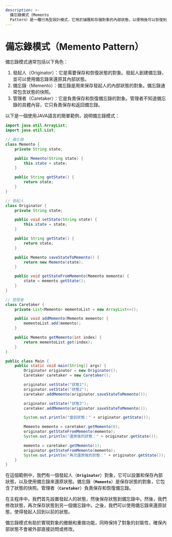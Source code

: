 ```yaml
---
description: >-
  備忘錄模式（Memento
  Pattern）是一種行為型設計模式，它用於捕獲和存儲對象的內部狀態，以便稍後可以恢復到先前的狀態。這種模式通常在需要實現撤銷、重做或保存對象狀態的情況下使用。備忘錄模式分離了對象的狀態管理，使得對象的狀態可以被安全地保存和還原，同時保持封裝性。
---
```


# 備忘錄模式（Memento Pattern）

備忘錄模式通常包括以下角色：

1. 發起人（Originator）：它是需要保存和恢復狀態的對象。發起人創建備忘錄，並可以使用備忘錄來還原其內部狀態。
2. 備忘錄（Memento）：備忘錄是用來保存發起人的內部狀態的對象。備忘錄通常包含狀態的快照。
3. 管理者（Caretaker）：它是負責保存和恢復備忘錄的對象。管理者不知道備忘錄的具體內容，它只負責保存和返回備忘錄。

以下是一個使用JAVA語言的簡單範例，說明備忘錄模式：

```java
import java.util.ArrayList;
import java.util.List;

// 備忘錄
class Memento {
    private String state;

    public Memento(String state) {
        this.state = state;
    }

    public String getState() {
        return state;
    }
}

// 發起人
class Originator {
    private String state;

    public void setState(String state) {
        this.state = state;
    }

    public String getState() {
        return state;
    }

    public Memento saveStateToMemento() {
        return new Memento(state);
    }

    public void getStateFromMemento(Memento memento) {
        state = memento.getState();
    }
}

// 管理者
class Caretaker {
    private List<Memento> mementoList = new ArrayList<>();

    public void addMemento(Memento memento) {
        mementoList.add(memento);
    }

    public Memento getMemento(int index) {
        return mementoList.get(index);
    }
}

public class Main {
    public static void main(String[] args) {
        Originator originator = new Originator();
        Caretaker caretaker = new Caretaker();

        originator.setState("狀態1");
        originator.setState("狀態2");
        caretaker.addMemento(originator.saveStateToMemento());

        originator.setState("狀態3");
        caretaker.addMemento(originator.saveStateToMemento());

        System.out.println("當前狀態：" + originator.getState());

        Memento memento = caretaker.getMemento(0);
        originator.getStateFromMemento(memento);
        System.out.println("還原後的狀態：" + originator.getState());

        memento = caretaker.getMemento(1);
        originator.getStateFromMemento(memento);
        System.out.println("再次還原後的狀態：" + originator.getState());
    }
}
```

在這個範例中，我們有一個發起人（**`Originator`**）對象，它可以設置和保存內部狀態，以及使用備忘錄來還原狀態。備忘錄（**`Memento`**）是保存狀態的對象，它包含了狀態的快照。管理者（**`Caretaker`**）負責保存和恢復備忘錄。

在主程序中，我們首先設置發起人的狀態，然後保存狀態到備忘錄中。然後，我們修改狀態，再次保存狀態到另一個備忘錄中。之後，我們可以使用備忘錄來還原狀態，使得發起人回到以前的狀態。

備忘錄模式有助於實現對象的撤銷和重做功能，同時保持了對象的封裝性，確保內部狀態不會被外部直接訪問或修改。
